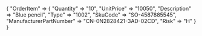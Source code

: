 {
    "OrderItem" => {
        "Quantity" => "10",
        "UnitPrice" => "10050",
        "Description" => "Blue pencil",
        "Type" => "1002",
        "SkuCode" => "SO-4587885545",
        "ManufacturerPartNumber" => "CN-0N2828421-3AD-02CD",
        "Risk" => "H"
    }
}